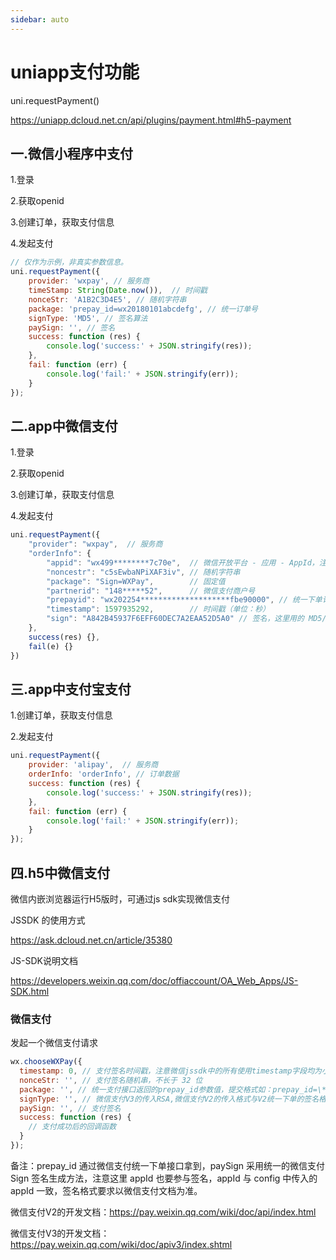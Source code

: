 ```yaml
---
sidebar: auto
---
```


# uniapp支付功能

uni.requestPayment()

https://uniapp.dcloud.net.cn/api/plugins/payment.html#h5-payment

## 一.微信小程序中支付

1.登录

2.获取openid

3.创建订单，获取支付信息

4.发起支付

```js
// 仅作为示例，非真实参数信息。
uni.requestPayment({
    provider: 'wxpay', // 服务商
	timeStamp: String(Date.now()),  // 时间戳
	nonceStr: 'A1B2C3D4E5', // 随机字符串
	package: 'prepay_id=wx20180101abcdefg', // 统一订单号
	signType: 'MD5', // 签名算法
	paySign: '', // 签名
	success: function (res) {
		console.log('success:' + JSON.stringify(res));
	},
	fail: function (err) {
		console.log('fail:' + JSON.stringify(err));
	}
});

```



## 二.app中微信支付

1.登录

2.获取openid

3.创建订单，获取支付信息

4.发起支付

```js
uni.requestPayment({
    "provider": "wxpay",  // 服务商
    "orderInfo": {
        "appid": "wx499********7c70e",  // 微信开放平台 - 应用 - AppId，注意和微信小程序、公众号 AppId 可能不一致
        "noncestr": "c5sEwbaNPiXAF3iv", // 随机字符串
        "package": "Sign=WXPay",        // 固定值
        "partnerid": "148*****52",      // 微信支付商户号
        "prepayid": "wx202254********************fbe90000", // 统一下单订单号 
        "timestamp": 1597935292,        // 时间戳（单位：秒）
        "sign": "A842B45937F6EFF60DEC7A2EAA52D5A0" // 签名，这里用的 MD5/RSA 签名
    },
    success(res) {},
    fail(e) {}
})

```



## 三.app中支付宝支付

1.创建订单，获取支付信息

2.发起支付

```js
uni.requestPayment({
    provider: 'alipay',  // 服务商
    orderInfo: 'orderInfo', // 订单数据
    success: function (res) {
        console.log('success:' + JSON.stringify(res));
    },
    fail: function (err) {
        console.log('fail:' + JSON.stringify(err));
    }
});

```



## 四.h5中微信支付

微信内嵌浏览器运行H5版时，可通过js sdk实现微信支付

JSSDK 的使用方式

https://ask.dcloud.net.cn/article/35380

JS-SDK说明文档

https://developers.weixin.qq.com/doc/offiaccount/OA_Web_Apps/JS-SDK.html

### 微信支付

发起一个微信支付请求

```js
wx.chooseWXPay({
  timestamp: 0, // 支付签名时间戳，注意微信jssdk中的所有使用timestamp字段均为小写。但最新版的支付后台生成签名使用的timeStamp字段名需大写其中的S字符
  nonceStr: '', // 支付签名随机串，不长于 32 位
  package: '', // 统一支付接口返回的prepay_id参数值，提交格式如：prepay_id=\*\*\*）
  signType: '', // 微信支付V3的传入RSA,微信支付V2的传入格式与V2统一下单的签名格式保持一致
  paySign: '', // 支付签名
  success: function (res) {
    // 支付成功后的回调函数
  }
});
```

备注：prepay_id 通过微信支付统一下单接口拿到，paySign 采用统一的微信支付 Sign 签名生成方法，注意这里 appId 也要参与签名，appId 与 config 中传入的 appId 一致，签名格式要求以微信支付文档为准。

微信支付V2的开发文档：https://pay.weixin.qq.com/wiki/doc/api/index.html

微信支付V3的开发文档：https://pay.weixin.qq.com/wiki/doc/apiv3/index.shtml